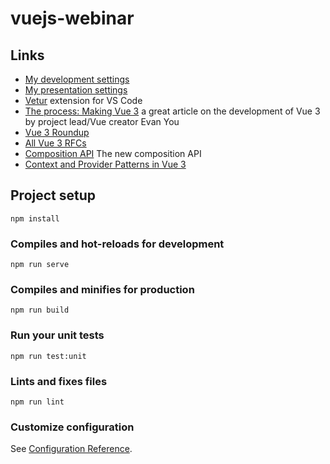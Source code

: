 # vuejs-webinar

## Links

- [My development settings](https://gist.github.com/johnpaxton/9c1b860817874d527cc2b388a9a5bc40)
- [My presentation settings](https://gist.github.com/johnpaxton/aa47f51e25f3319c7ff8b2f941a32b6a)
- [Vetur](https://vuejs.github.io/vetur/) extension for VS Code
- [The process: Making Vue 3](https://increment.com/frontend/making-vue-3/) a great article on the development of Vue 3 by project lead/Vue creator Evan You
- [Vue 3 Roundup](https://madewithvuejs.com/blog/vue-3-roundup)
- [All Vue 3 RFCs](https://github.com/vuejs/rfcs/pulls?q=is%3Apr+is%3Amerged+label%3A3.x)
- [Composition API](https://vue-composition-api-rfc.netlify.app/) The new composition API
- [Context and Provider Patterns in Vue 3](https://markus.oberlehner.net/blog/context-and-provider-pattern-with-the-vue-3-composition-api/) 

## Project setup
```
npm install
```

### Compiles and hot-reloads for development
```
npm run serve
```

### Compiles and minifies for production
```
npm run build
```

### Run your unit tests
```
npm run test:unit
```

### Lints and fixes files
```
npm run lint
```

### Customize configuration
See [Configuration Reference](https://cli.vuejs.org/config/).
